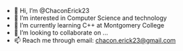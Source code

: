 - 👋 Hi, I’m @ChaconErick23
- 👀 I’m interested in Computer Science and technology
- 🌱 I’m currently learning C++ at Montgomery College
- 💞️ I’m looking to collaborate on ...
- 📫 Reach me through email: chacon.erick23@gmail.com

<!---
ChaconErick23/ChaconErick23 is a ✨ special ✨ repository because its `README.md` (this file) appears on your GitHub profile.
You can click the Preview link to take a look at your changes.
--->
